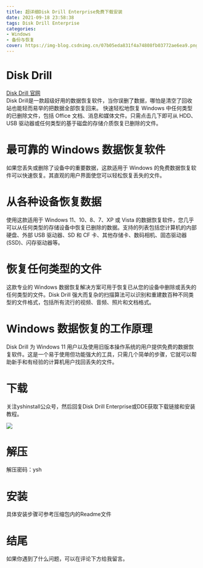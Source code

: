 ```yaml
---
title: 超详细Disk Drill Enterprise免费下载安装
date: 2021-09-18 23:58:38
tags: Disk Drill Enterprise
categories: 
- Windows
- 备份与恢复
cover: https://img-blog.csdnimg.cn/07b05eda831f4a74808fb03772ae6ea9.png
---
```


# Disk Drill 
[Disk Drill 官网](https://www.cleverfiles.com/data-recovery-software.html)    
Disk Drill是一款超级好用的数据恢复软件，当你误删了数据，哪怕是清空了回收站也能轻而易举的把数据全部恢复回来。
快速轻松地恢复 Windows 中任何类型的已删除文件，包括 Office 文档、消息和媒体文件。只需点击几下即可从 HDD、USB 驱动器或任何类型的基于磁盘的存储介质恢复已删除的文件。

# 最可靠的 Windows 数据恢复软件
如果您丢失或删除了设备中的重要数据，这款适用于 Windows 的免费数据恢复软件可以快速恢复。其直观的用户界面使您可以轻松恢复丢失的文件。

# 从各种设备恢复数据
使用这款适用于 Windows 11、10、8、7、XP 或 Vista 的数据恢复软件，您几乎可以从任何类型的存储设备中恢复已删除的数据。支持的列表包括您计算机的内部硬盘、外部 USB 驱动器、SD 和 CF 卡、其他存储卡、数码相机、固态驱动器 (SSD)、闪存驱动器等。

# 恢复任何类型的文件
这款专业的 Windows 数据恢复解决方案可用于恢复已从您的设备中删除或丢失的任何类型的文件。Disk Drill 强大而复杂的扫描算法可以识别和重建数百种不同类型的文件格式，包括所有流行的视频、音频、照片和文档格式。

# Windows 数据恢复的工作原理
Disk Drill 为 Windows 11 用户以及使用旧版本操作系统的用户提供免费的数据恢复软件。这是一个易于使用但功能强大的工具，只需几个简单的步骤，它就可以帮助新手和有经验的计算机用户找回丢失的文件。

# 下载
关注yshinstall公众号，然后回复Disk Drill Enterprise或DDE获取下载链接和安装教程。

![](https://img-blog.csdnimg.cn/f824f9d6c4ca40549a3d02de1938c17c.jpg#pic_center)

# 解压
解压密码：ysh

# 安装
具体安装步骤可参考压缩包内的Readme文件

# 结尾
如果你遇到了什么问题，可以在评论下方给我留言。

